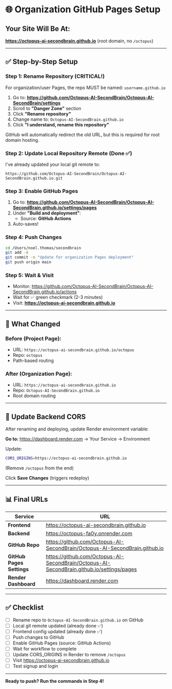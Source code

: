 # 🌐 Organization GitHub Pages Setup

## Your Site Will Be At:
**https://octopus-ai-secondbrain.github.io** (root domain, no `/octopus`)

---

## ✅ Step-by-Step Setup

### Step 1: Rename Repository (CRITICAL!)

For organization/user Pages, the repo MUST be named: `username.github.io`

1. Go to: **https://github.com/Octopus-AI-SecondBrain/Octopus-AI-SecondBrain/settings**
2. Scroll to **"Danger Zone"** section
3. Click **"Rename repository"**
4. Change name to: `Octopus-AI-SecondBrain.github.io`
5. Click **"I understand, rename this repository"**

GitHub will automatically redirect the old URL, but this is required for root domain hosting.

### Step 2: Update Local Repository Remote (Done ✅)

I've already updated your local git remote to:
```
https://github.com/Octopus-AI-SecondBrain/Octopus-AI-SecondBrain.github.io.git
```

### Step 3: Enable GitHub Pages

1. Go to: **https://github.com/Octopus-AI-SecondBrain/Octopus-AI-SecondBrain.github.io/settings/pages**
2. Under **"Build and deployment"**:
   - Source: **GitHub Actions**
3. Auto-saves!

### Step 4: Push Changes

```bash
cd /Users/noel.thomas/secondbrain
git add -A
git commit -m "Update for organization Pages deployment"
git push origin main
```

### Step 5: Wait & Visit

- Monitor: https://github.com/Octopus-AI-SecondBrain/Octopus-AI-SecondBrain.github.io/actions
- Wait for ✅ green checkmark (2-3 minutes)
- Visit: **https://octopus-ai-secondbrain.github.io**

---

## 🔧 What Changed

### Before (Project Page):
- URL: `https://octopus-ai-secondbrain.github.io/octopus`
- Repo: `octopus`
- Path-based routing

### After (Organization Page):
- URL: `https://octopus-ai-secondbrain.github.io`
- Repo: `Octopus-AI-SecondBrain.github.io`
- Root domain routing

---

## 🎯 Update Backend CORS

After renaming and deploying, update Render environment variable:

**Go to:** https://dashboard.render.com → Your Service → Environment

Update:
```bash
CORS_ORIGINS=https://octopus-ai-secondbrain.github.io
```

(Remove `/octopus` from the end)

Click **Save Changes** (triggers redeploy)

---

## 📊 Final URLs

| Service | URL |
|---------|-----|
| **Frontend** | https://octopus-ai-secondbrain.github.io |
| **Backend** | https://octopus-fa0y.onrender.com |
| **GitHub Repo** | https://github.com/Octopus-AI-SecondBrain/Octopus-AI-SecondBrain.github.io |
| **GitHub Pages Settings** | https://github.com/Octopus-AI-SecondBrain/Octopus-AI-SecondBrain.github.io/settings/pages |
| **Render Dashboard** | https://dashboard.render.com |

---

## ✅ Checklist

- [ ] Rename repo to `Octopus-AI-SecondBrain.github.io` on GitHub
- [ ] Local git remote updated (already done ✅)
- [ ] Frontend config updated (already done ✅)
- [ ] Push changes to GitHub
- [ ] Enable GitHub Pages (source: GitHub Actions)
- [ ] Wait for workflow to complete
- [ ] Update CORS_ORIGINS in Render to remove `/octopus`
- [ ] Visit https://octopus-ai-secondbrain.github.io
- [ ] Test signup and login

---

**Ready to push? Run the commands in Step 4!**
